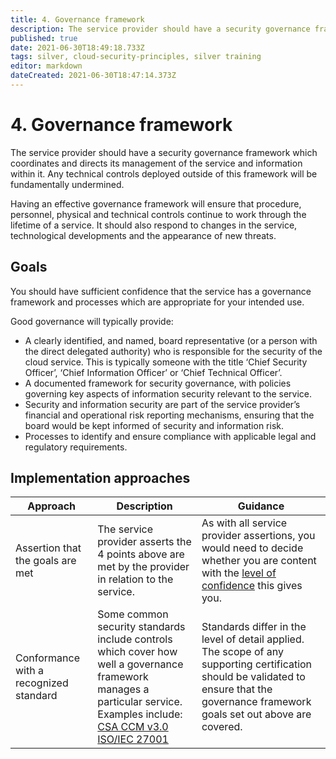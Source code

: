 ```yaml
---
title: 4. Governance framework
description: The service provider should have a security governance framework which coordinates and directs its management of the service and information within it. Any technical controls deployed outside of this framework will be fundamentally undermined.
published: true
date: 2021-06-30T18:49:18.733Z
tags: silver, cloud-security-principles, silver training
editor: markdown
dateCreated: 2021-06-30T18:47:14.373Z
---
```


# 4\. Governance framework

The service provider should have a security governance framework which coordinates and directs its management of the service and information within it. Any technical controls deployed outside of this framework will be fundamentally undermined.

Having an effective governance framework will ensure that procedure, personnel, physical and technical controls continue to work through the lifetime of a service. It should also respond to changes in the service, technological developments and the appearance of new threats.

## **Goals**

You should have sufficient confidence that the service has a governance framework and processes which are appropriate for your intended use.

Good governance will typically provide:

-   A clearly identified, and named, board representative (or a person with the direct delegated authority) who is responsible for the security of the cloud service. This is typically someone with the title ‘Chief Security Officer’, ‘Chief Information Officer’ or ‘Chief Technical Officer’.
-   A documented framework for security governance, with policies governing key aspects of information security relevant to the service.
-   Security and information security are part of the service provider’s financial and operational risk reporting mechanisms, ensuring that the board would be kept informed of security and information risk.
-   Processes to identify and ensure compliance with applicable legal and regulatory requirements.

## **Implementation approaches**

| **Approach** | **Description** | **Guidance** |
| --- | --- | --- |
| Assertion that the goals are met | The service provider asserts the 4 points above are met by the provider in relation to the service. | As with all service provider assertions, you would need to decide whether you are content with the [level of confidence](/bronze-training/background-topics/cloud-security-2-confidence) this gives you. |
| Conformance with a recognized standard | Some common security standards include controls which cover how well a governance framework manages a particular service. Examples include:   <br>[CSA CCM v3.0](#)   <br>[ISO/IEC 27001](#) | Standards differ in the level of detail applied. The scope of any supporting certification should be validated to ensure that the governance framework goals set out above are covered. |